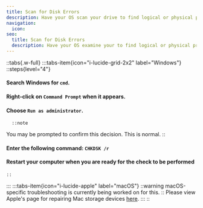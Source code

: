 ```yaml
---
title: Scan for Disk Errors
description: Have your OS scan your drive to find logical or physical problems
navigation:
  icon:
seo:
  title: Scan for Disk Errors
  description: Have your OS examine your to find logical or physical problems.
---
```


::tabs{.w-full}
:::tabs-item{icon="i-lucide-grid-2x2" label="Windows"}
::steps{level="4"}
#### Search Windows for `cmd`.
#### Right-click on `Command Prompt` when it appears.
#### Choose `Run as administrator`.
      ::note
You may be prompted to confirm this decision. This is normal.
::
#### Enter the following command: `CHKDSK /r`
#### Restart your computer when you are ready for the check to be performed
    ::
:::
:::tabs-item{icon="i-lucide-apple" label="macOS"}
::warning
macOS-specific troubleshooting is currently being worked on for this.
::
Please view Apple's page for repairing Mac storage devices <a href="https://support.apple.com/en-us/102611" target="_blank" rel="noopener noreferrer">here</a>.
:::
::